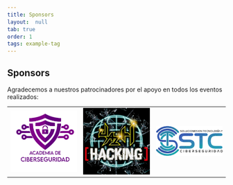 ```yaml
---
title: Sponsors
layout:  null
tab: true
order: 1
tags: example-tag
---
```


## Sponsors
Agradecemos a nuestros patrocinadores por el apoyo en todos los eventos realizados:
<br>

<table cellpadding="15" cellspacing="0">
  
<tr>
<td width="30%">
<a href="https://www.academia-ciberseguridad.com.com"><img src="assets/images/Coberseguridad-logo.png" alt="Academia de Ciberseguridad"/></a>
</td>

<td width="30%">
<a href="https://www.facebook.com/UAZHacking/"><img src="assets/images/uaz.png" alt="Comunidad UAZ Hacking"/></a>
</td>

<td width="30%">
<a href="https://www.teciberseguridad.com"><img src="assets/images/STC%20B1N%20cg.png" alt="Soluciones en Tecnología"/></a>
</td>
    
</tr>

</table>

